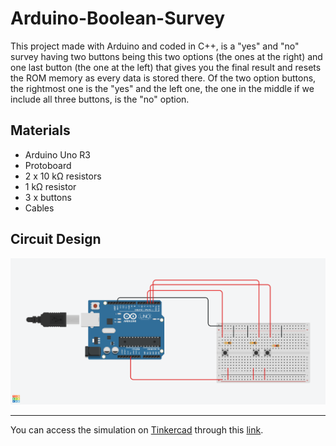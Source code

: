 # Arduino-Boolean-Survey

This project made with Arduino and coded in C++, is a "yes" and "no" survey having two buttons being this two options (the ones at the right) and one last button (the one at the left) that gives you the final result and resets the ROM memory as every data is stored there. Of the two option buttons, the rightmost one is the "yes" and the left one, the one in the middle if we include all three buttons, is the "no" option.

## Materials

- Arduino Uno R3
- Protoboard
- 2 x 10 kΩ resistors
- 1 kΩ resistor
- 3 x buttons
- Cables

## Circuit Design

![Design](/DesignImage/Boolean-Survey.png)

---

You can access the simulation on [Tinkercad](https://www.tinkercad.com) through this [link](https://www.tinkercad.com/things/2Omr9RD5xCS).
